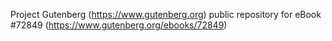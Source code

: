 Project Gutenberg (https://www.gutenberg.org) public repository
for eBook #72849 (https://www.gutenberg.org/ebooks/72849)
